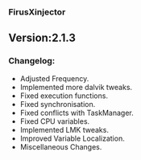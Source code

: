 ### FirusXinjector

## Version:2.1.3

### Changelog:
- Adjusted Frequency.
- Implemented more dalvik tweaks.
- Fixed execution functions.
- Fixed synchronisation.
- Fixed conflicts with TaskManager.
- Fixed CPU variables.
- Implemented LMK tweaks.
- Improved Variable Localization.
- Miscellaneous Changes.
